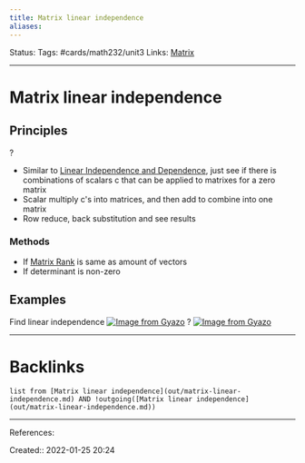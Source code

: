 ```yaml
---
title: Matrix linear independence
aliases:
---
```

Status:
Tags: #cards/math232/unit3
Links: [Matrix](out/matrix.md)
___

# Matrix linear independence

## Principles
?
- Similar to [Linear Independence and Dependence](out/linear-independence-and-dependence.md), just see if there is combinations of scalars c that can be applied to matrixes for a zero matrix
- Scalar multiply c's into matrices, and then add to combine into one matrix
- Row reduce, back substitution and see results
<!--SR:!2022-03-28,25,170-->

### Methods
- If [Matrix Rank](out/matrix-rank.md) is same as amount of vectors
- If determinant is non-zero

## Examples
Find linear independence
[![Image from Gyazo](https://i.gyazo.com/d24c8c35c107d16879737571d4936d20.png)](https://gyazo.com/d24c8c35c107d16879737571d4936d20)
?
[![Image from Gyazo](https://i.gyazo.com/8fa77cfd09e43dda4e9a61f33cc61a5e.png)](https://gyazo.com/8fa77cfd09e43dda4e9a61f33cc61a5e)
___
<!--SR:!2022-03-24,21,152-->

# Backlinks
```dataview
list from [Matrix linear independence](out/matrix-linear-independence.md) AND !outgoing([Matrix linear independence](out/matrix-linear-independence.md))
```
___
References:

Created:: 2022-01-25 20:24
